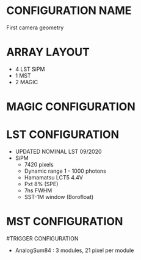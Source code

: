 # CONFIGURATION NAME
First camera geometry
# ARRAY LAYOUT
- 4 LST SiPM
- 1 MST
- 2 MAGIC
# MAGIC CONFIGURATION
# LST CONFIGURATION
- UPDATED NOMINAL LST 09/2020
- SiPM
    - 7420 pixels
    - Dynamic range 1 - 1000 photons
    - Hamamatsu LCT5 4.4V
    - Pxt 8% (SPE)
    - 7ns FWHM
    - SST-1M window (Borofloat)
# MST CONFIGURATION
#TRIGGER CONFIGURATION
- AnalogSum84 : 3 modules, 21 pixel per module
